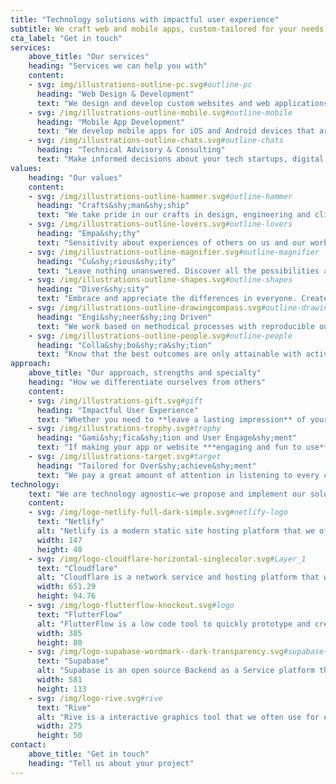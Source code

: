 ```yaml
---
title: "Technology solutions with impactful user experience"
subtitle: We craft web and mobile apps, custom-tailored for your needs in digital marketing, business process improvements and unique user experience.
cta_label: "Get in touch"
services:
    above_title: "Our services"
    heading: "Services we can help you with"
    content:
    - svg: img/illustrations-outline-pc.svg#outline-pc
      heading: "Web Design & Development"
      text: "We design and develop custom websites and web applications that are tailored to your brand and business objectives. We believe that every client is different in their needs and priorities, and we always ensure that our solutions are not just delivering what most clients want, but what *THE* client want."
    - svg: /img/illustrations-outline-mobile.svg#outline-mobile
      heading: "Mobile App Development"
      text: "We develop mobile apps for iOS and Android devices that are optimised for performance and user experience. We also optimise your apps' presence on the app stores and continuously monitor and improve your apps' reach."
    - svg: /img/illustrations-outline-chats.svg#outline-chats
      heading: "Technical Advisory & Consulting"
      text: "Make informed decisions about your tech startups, digital products or services. Our team is experienced in providing advice on topics such as technical strategy, product strategy, team strategy, technical considerations, and more."
values:
    heading: "Our values"
    content:
    - svg: /img/illustrations-outline-hammer.svg#outline-hammer
      heading: "Crafts&shy;man&shy;ship"
      text: "We take pride in our crafts in design, engineering and client service."
    - svg: /img/illustrations-outline-lovers.svg#outline-lovers
      heading: "Empa&shy;thy"
      text: "Sensitivity about experiences of others on us and our work. Always strive to enhance their experiences."
    - svg: /img/illustrations-outline-magnifier.svg#outline-magnifier
      heading: "Cu&shy;rious&shy;ity"
      text: "Leave nothing unanswered. Discover all the possibilities and innovate to deliver a holistic solution."
    - svg: /img/illustrations-outline-shapes.svg#outline-shapes
      heading: "Diver&shy;sity"
      text: "Embrace and appreciate the differences in everyone. Create work that respects and celebrates the differences."
    - svg: /img/illustrations-outline-drawingcompass.svg#outline-drawingcompass
      heading: "Engi&shy;neer&shy;ing Driven"
      text: "We work based on methodical processes with reproducible outcomes. We prioritise automation over manual repetitions."
    - svg: /img/illustrations-outline-people.svg#outline-people
      heading: "Colla&shy;bo&shy;ra&shy;tion"
      text: "Know that the best outcomes are only attainable with active contributions of many. Appreciate the privilege to work with others."
approach:
    above_title: "Our approach, strengths and specialty"
    heading: "How we differentiate ourselves from others"
    content:
    - svg: /img/illustrations-gift.svg#gift
      heading: "Impactful ﻿User Experience"
      text: "Whether you need to **leave a lasting impression** of your product in a marketing campaign, or you need to ensure the **success of your business process improvements** your new business workflows with the help of a highly engaging enterprise app for your staff, we make sure our solutions are ***impactful*** for your business."
    - svg: /img/illustrations-trophy.svg#trophy
      heading: "Gami&shy;fica&shy;tion and User Engage&shy;ment"
      text: "If making your app or website ***engaging and fun to use*** to your users is your priority,  then you'll appreciate our expertise in **human-computer interactions** and **behavioural science** applied on real world, business applications. We conducting **usability tests** on numerous **design prototypes** iteratively throughout the design process for each project, so you can be sure that the final solutions delivered are battle-tested to meets your ***user experience goals***."
    - svg: /img/illustrations-target.svg#target
      heading: "Tailored for Over&shy;achieve&shy;ment"
      text: "We pay a great amount of attention in listening to every client and carefully crafting unique solutions to address their special needs. We guide our clients to **navigate through tradeoffs** they are willing to make, in order to give way for **reaching 120%** on the key project goals and key metrics, ensuring they get the ***bestest value for money*** of the project budget, not extra features or services that you don't need."
technology:
    text: "We are technology agnostic—we propose and implement our solutions with technologies and tools that fit the clients' requirements and interests the most. Here are some that are often selected for our clients:"
    content:
    - svg: /img/logo-netlify-full-dark-simple.svg#netlify-logo
      text: "Netlify"
      alt: "Netlify is a modern static site hosting platform that we often use for our projects."
      width: 147
      height: 40
    - svg: /img/logo-cloudflare-horizontal-singlecolor.svg#Layer_1
      text: "Cloudflare"
      alt: "Cloudflare is a network service and hosting platform that we often use for our projects."
      width: 651.29
      height: 94.76
    - svg: /img/logo-flutterflow-knockout.svg#logo
      text: "FlutterFlow"
      alt: "FlutterFlow is a low code tool to quickly prototype and create Flutter apps that we often use to create prototypes for our projects."
      width: 385
      height: 80
    - svg: /img/logo-supabase-wordmark--dark-transparency.svg#supabase-logo-wordmark--dark
      text: "Supabase"
      alt: "Supabase is an open source Backend as a Service platform that we often use for our projects."
      width: 581
      height: 113
    - svg: /img/logo-rive.svg#rive
      text: "Rive"
      alt: "Rive is a interactive graphics tool that we often use for our projects."
      width: 275
      height: 50
contact:
    above_title: "Get in touch"
    heading: "Tell us about your project"
---
```


